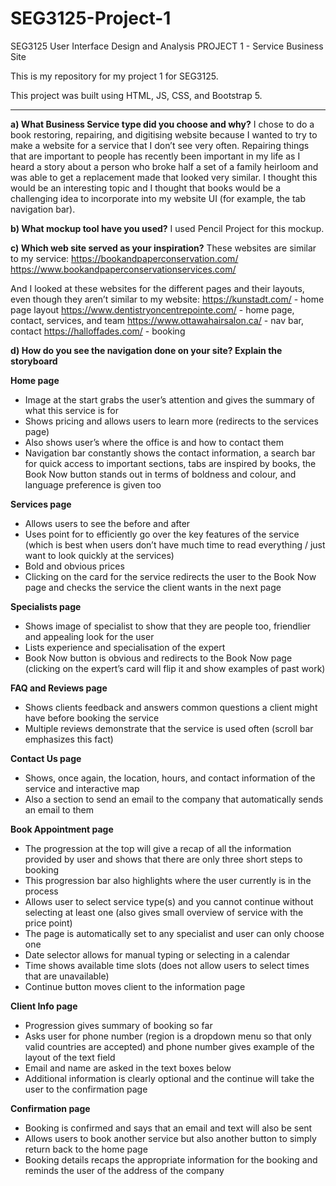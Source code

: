 # SEG3125-Project-1

SEG3125 User Interface Design and Analysis 
PROJECT 1 - Service Business Site

This is my repository for my project 1 for SEG3125.

This project was built using HTML, JS, CSS, and Bootstrap 5.

--- 
**a) What Business Service type did you choose and why?**
I chose to do a book restoring, repairing, and digitising website because I wanted to try to make a website for a service that I don’t see very often. Repairing things that are important to people has recently been important in my life as I heard a story about a person who broke half a set of a family heirloom and was able to get a replacement made that looked very similar. I thought this would be an interesting topic and I thought that books would be a challenging idea to incorporate into my website UI (for example, the tab navigation bar).

**b) What mockup tool have you used?**
I used Pencil Project for this mockup.

**c) Which web site served as your inspiration?**
These websites are similar to my service: 
https://bookandpaperconservation.com/
https://www.bookandpaperconservationservices.com/

And I looked at these websites for the different pages and their layouts, even though they aren’t similar to my website:
https://kunstadt.com/ - home page layout
https://www.dentistryoncentrepointe.com/ - home page, contact, services, and team
https://www.ottawahairsalon.ca/ - nav bar, contact
https://halloffades.com/ - booking

**d) How do you see the navigation done on your site? Explain the storyboard**

**Home page**
- Image at the start grabs the user’s attention and gives the summary of what this service is for
- Shows pricing and allows users to learn more (redirects to the services page)
- Also shows user’s where the office is and how to contact them
- Navigation bar constantly shows the contact information, a search bar for quick access to important sections, tabs are inspired by books, the Book Now button stands out in terms of boldness and colour, and language preference is given too

**Services page**
- Allows users to see the before and after
- Uses point for to efficiently go over the key features of the service (which is best when users don’t have much time to read everything / just want to look quickly at the services)
- Bold and obvious prices
- Clicking on the card for the service redirects the user to the Book Now page and checks the service the client wants in the next page

**Specialists page**
- Shows image of specialist to show that they are people too, friendlier and appealing look for the user
- Lists experience and specialisation of the expert
- Book Now button is obvious and redirects to the Book Now page (clicking on the expert’s card will flip it and show examples of past work)

**FAQ and Reviews page**
- Shows clients feedback and answers common questions a client might have before booking the service
- Multiple reviews demonstrate that the service is used often (scroll bar emphasizes this fact)

**Contact Us page**
- Shows, once again, the location, hours, and contact information of the service and interactive map
- Also a section to send an email to the company that automatically sends an email to them

**Book Appointment page**
- The progression at the top will give a recap of all the information provided by user and shows that there are only three short steps to booking
- This progression bar also highlights where the user currently is in the process
- Allows user to select service type(s) and you cannot continue without selecting at least one (also gives small overview of service with the price point)
- The page is automatically set to any specialist and user can only choose one
- Date selector allows for manual typing or selecting in a calendar
- Time shows available time slots (does not allow users to select times that are unavailable)
- Continue button moves client to the information page

**Client Info page**
- Progression gives summary of booking so far
- Asks user for phone number (region is a dropdown menu so that only valid countries are accepted) and phone number gives example of the layout of the text field
- Email and name are asked in the text boxes below
- Additional information is clearly optional and the continue will take the user to the confirmation page

**Confirmation page**
- Booking is confirmed and says that an email and text will also be sent
- Allows users to book another service but also another button to simply return back to the home page
- Booking details recaps the appropriate information for the booking and reminds the user of the address of the company

